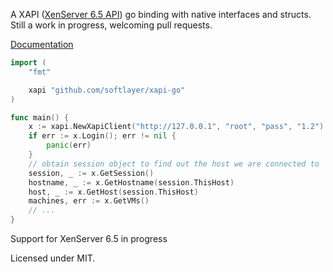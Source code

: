A XAPI ([XenServer 6.5 API](http://docs.vmd.citrix.com/XenServer/6.5.0/1.0/en_gb/api)) go binding with native interfaces and structs.  Still a work in progress, welcoming pull requests.

[Documentation](http://godoc.org/github.com/softlayer/xapi-go)

```go
import (
    "fmt"

    xapi "github.com/softlayer/xapi-go"
)

func main() {
    x := xapi.NewXapiClient("http://127.0.0.1", "root", "pass", "1.2")
    if err := x.Login(); err != nil {
        panic(err)
    }
    // obtain session object to find out the host we are connected to
    session, _ := x.GetSession()
    hostname, _ := x.GetHostname(session.ThisHost)
    host, _ := x.GetHost(session.ThisHost)
    machines, err := x.GetVMs()
    // ...
}
```

Support for XenServer 6.5 in progress

Licensed under MIT.
